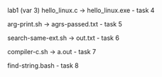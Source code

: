 lab1 (var 3)
  hello_linux.c -> hello_linux.exe - task 4
  
  arg-print.sh -> agrs-passed.txt - task 5
  
  search-same-ext.sh -> out.txt - task 6
  
  compiler-c.sh -> a.out - task 7
  
  find-string.bash - task 8
